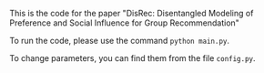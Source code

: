 This is the code for the paper "DisRec: Disentangled Modeling of Preference and Social Influence for Group Recommendation"

To run the code, please use the command ```python main.py```.

To change parameters, you can find them from the file ```config.py```.
